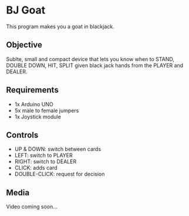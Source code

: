 # BJ Goat
This program makes you a goat in blackjack. 

## Objective
Sublte, small and compact device that lets you know when to STAND, DOUBLE DOWN, HIT, SPLIT given black jack hands from the PLAYER and DEALER.


## Requirements
- 1x Arduino UNO
- 5x male to female jumpers
- 1x Joystick module

## Controls
- UP & DOWN: switch between cards
- LEFT: switch to PLAYER
- RIGHT: switch to DEALER
- CLICK: adds card
- DOUBLE-CLICK: request for decision

## Media
Video coming soon...
